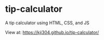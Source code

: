 # tip-calculator

A tip calculator using HTML, CSS, and JS

View at: https://kji304.github.io/tip-calculator/
